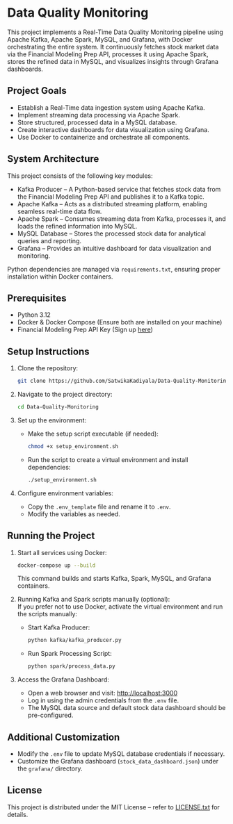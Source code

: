 #  Data Quality Monitoring  

This project implements a Real-Time Data Quality Monitoring pipeline using Apache Kafka, Apache Spark, MySQL, and Grafana, with Docker orchestrating the entire system. It continuously fetches stock market data via the Financial Modeling Prep API, processes it using Apache Spark, stores the refined data in MySQL, and visualizes insights through Grafana dashboards.  

## Project Goals  

- Establish a Real-Time data ingestion system using Apache Kafka.  
- Implement streaming data processing via Apache Spark.  
- Store structured, processed data in a MySQL database.  
- Create interactive dashboards for data visualization using Grafana.  
- Use Docker to containerize and orchestrate all components.  

## System Architecture  

This project consists of the following key modules:  

- Kafka Producer – A Python-based service that fetches stock data from the Financial Modeling Prep API and publishes it to a Kafka topic.  
- Apache Kafka – Acts as a distributed streaming platform, enabling seamless real-time data flow.  
- Apache Spark – Consumes streaming data from Kafka, processes it, and loads the refined information into MySQL.  
- MySQL Database – Stores the processed stock data for analytical queries and reporting.  
- Grafana – Provides an intuitive dashboard for data visualization and monitoring.  

Python dependencies are managed via `requirements.txt`, ensuring proper installation within Docker containers.  

## Prerequisites  

- Python 3.12  
- Docker & Docker Compose (Ensure both are installed on your machine)  
- Financial Modeling Prep API Key (Sign up [here](https://site.financialmodelingprep.com/))  

## Setup Instructions  

1. Clone the repository:  
   ```bash
   git clone https://github.com/SatwikaKadiyala/Data-Quality-Monitoring.git
   ```  
2. Navigate to the project directory:  
   ```bash
   cd Data-Quality-Monitoring
   ```  
3. Set up the environment:  

   - Make the setup script executable (if needed):  
     ```bash
     chmod +x setup_environment.sh
     ```  
   - Run the script to create a virtual environment and install dependencies:  
     ```bash
     ./setup_environment.sh
     ```  
4. Configure environment variables:  
   - Copy the `.env_template` file and rename it to `.env`.  
   - Modify the variables as needed.  

## Running the Project  

1. Start all services using Docker:  
   ```bash
   docker-compose up --build
   ```  
   This command builds and starts Kafka, Spark, MySQL, and Grafana containers.  

2. Running Kafka and Spark scripts manually (optional):  
   If you prefer not to use Docker, activate the virtual environment and run the scripts manually:  

   - Start Kafka Producer:  
     ```bash
     python kafka/kafka_producer.py
     ```  
   - Run Spark Processing Script:  
     ```bash
     python spark/process_data.py
     ```  

3. Access the Grafana Dashboard:  
   - Open a web browser and visit: [http://localhost:3000](http://localhost:3000/)  
   - Log in using the admin credentials from the `.env` file.  
   - The MySQL data source and default stock data dashboard should be pre-configured.  

## Additional Customization

- Modify the `.env` file to update MySQL database credentials if necessary.  
- Customize the Grafana dashboard (`stock_data_dashboard.json`) under the `grafana/` directory.  

## License

This project is distributed under the MIT License – refer to [LICENSE.txt](LICENSE.txt) for details.  

